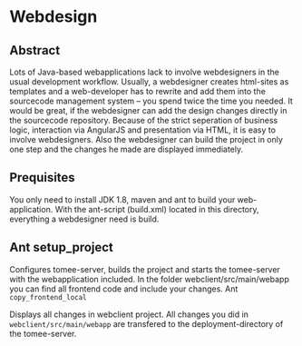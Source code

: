 
# Webdesign

## Abstract
Lots of Java-based webapplications lack to involve webdesigners in the usual development workflow. Usually, a webdesigner creates html-sites as templates and a web-developer has to rewrite and add them into the sourcecode management system – you spend twice the time you needed. It would be great, if the webdesigner can add the design changes directly in the sourcecode repository. Because of the strict seperation of business logic, interaction via AngularJS and presentation via HTML, it is easy to involve webdesigners. Also the webdesigner can build the project in only one step and the changes he made are displayed immediately.

## Prequisites
You only need to install JDK 1.8, maven and ant to build your web-application. With the ant-script (build.xml) located in this directory, everything a webdesigner need is build.

## Ant setup_project
Configures tomee-server, builds the project and starts the tomee-server with the webapplication included.
In the folder webclient/src/main/webapp you can find all frontend code and include your changes.
Ant `copy_frontend_local`

Displays all changes in webclient project. All changes you did in `webclient/src/main/webapp` are transfered to the deployment-directory of the tomee-server.
